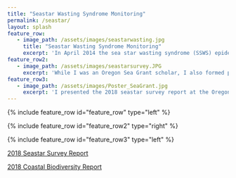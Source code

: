 ```yaml
---
title: "Seastar Wasting Syndrome Monitoring"
permalink: /seastar/
layout: splash
feature_row:
   - image_path: /assets/images/seastarwasting.jpg
     title: "Seastar Wasting Syndrome Monitoring"
     excerpt: 'In April 2014 the sea star wasting syndrome (SSWS) epidemic spread to Oregon. This outbreak was more widespread and affected more sea stars than ever recorded. To add to the existing database on SSWS and increase understanding of its extent, the Oregon Department of Fish and Wildlife (ODFW) Marine Reserves Ecological Monitoring Team monitored SSWS at Otter Rock Marine Reserve and Cascade Head Marine Reserve. In 2018, while I was an Oregon Sea Grant scholar, I led led monitoring efforts of SSWS for the ODFW Marine Reserves. As part of the protected area within the reserves, these intertidal sites can provide valuable information on the effects of no-take management as well as the natural changes in sea star populations due to the wasting disease. Therefore, establishing baseline data of these previously unsurveyed sites followed by continued monitoring are important steps in assessing the spread of disease and the state of the sea stars in the reserves.'
feature_row2:
   - image_path: /assets/images/seastarsurvey.JPG
     excerpt: 'While I was an Oregon Sea Grant scholar, I also formed partnerships with Multi-Agency Rocky Intertidal Network (MARINe) and the University of California, Santa Cruz (UCSC) to establish biodiversity baselines for the ODFW Marine Reserves and comparison areas. Coastal biodiversity surveys help monitor the health of intertidal zones in Oregons Marine Reserves. A baseline measurement is important so over long term management of the area we know how biodiversity can change with emerging issues and constant pressures such as sea star wasting disease and climate change respectively. From this knowledge we can better inform policy-makers about these issues and the effects marine reserves have on them.'
feature_row3:
   - image_path: /assets/images/Poster_SeaGrant.jpg
     excerpt: 'I presented the 2018 seastar survey report at the Oregon Sea Grant Final Symposium.'    
---
```

{% include feature_row id="feature_row" type="left" %}

{% include feature_row id="feature_row2" type="right" %}

{% include feature_row id="feature_row3" type="left" %}

[2018 Seastar Survey Report](https://github.com/taylorely/taylorely.github.io/blob/gh-pages/assets/Seastar_Survey_Report_2018.pdf)

[2018 Coastal Biodiversity Report](https://github.com/taylorely/taylorely.github.io/blob/gh-pages/assets/Biodiversity_Intertidal_Report_2018.pdf)

